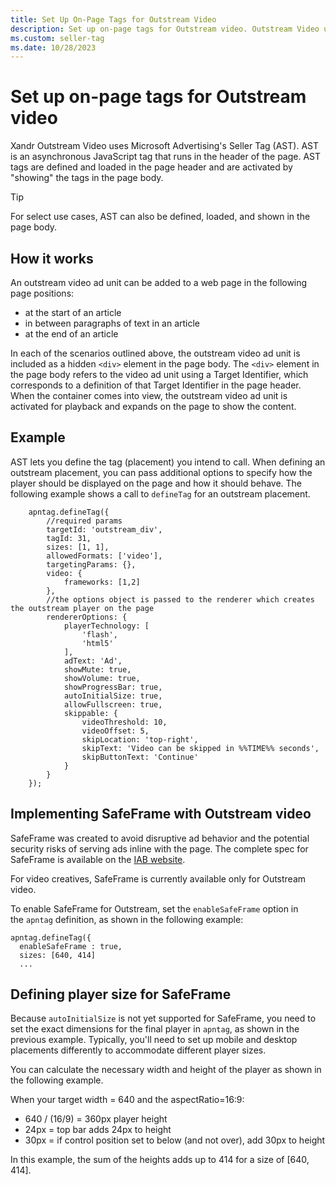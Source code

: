 ```yaml
---
title: Set Up On-Page Tags for Outstream Video
description: Set up on-page tags for Outstream video. Outstream Video uses AST tags that can be defined, loaded, and shown in the page body.
ms.custom: seller-tag
ms.date: 10/28/2023
---
```


# Set up on-page tags for Outstream video

Xandr Outstream Video uses Microsoft Advertising's Seller Tag (AST). AST is an asynchronous JavaScript tag that runs in the header of the page. AST tags are defined and loaded in the page header and are activated by "showing" the tags in the page body.

> [!TIP]
> For select use cases, AST can also be defined, loaded, and shown in the page body.

## How it works

An outstream video ad unit can be added to a web page in the following page positions:

- at the start of an article
- in between paragraphs of text in an article
- at the end of an article

In each of the scenarios outlined above, the outstream video ad unit is included as a hidden `<div>` element in the page body. The `<div>` element in the page body refers to the video ad unit using a Target Identifier, which corresponds to a definition of that Target Identifier in the page header. When the container comes into view, the outstream video ad unit is activated for playback and expands on the page to show the content.

## Example

AST lets you define the tag (placement) you intend to call. When defining an outstream placement, you can pass additional options to specify how the player should be displayed on the page and how it should behave. The following example shows a call to `defineTag` for an outstream placement.

```
    apntag.defineTag({
        //required params
        targetId: 'outstream_div',
        tagId: 31,
        sizes: [1, 1],
        allowedFormats: ['video'],
        targetingParams: {},
        video: {
            frameworks: [1,2]
        },
        //the options object is passed to the renderer which creates the outstream player on the page
        rendererOptions: {
            playerTechnology: [
                'flash',
                'html5'
            ],
            adText: 'Ad',
            showMute: true,
            showVolume: true,
            showProgressBar: true,
            autoInitialSize: true,
            allowFullscreen: true,
            skippable: {
                videoThreshold: 10,
                videoOffset: 5,
                skipLocation: 'top-right',
                skipText: 'Video can be skipped in %%TIME%% seconds',
                skipButtonText: 'Continue'
            }
        }
    });
```

## Implementing SafeFrame with Outstream video

SafeFrame was created to avoid disruptive ad behavior and the potential security risks of serving ads inline with the page. The complete spec for SafeFrame is available on the [IAB website](https://iabtechlab.com/wp-content/uploads/2016/03/SafeFrames_v1.1_final.pdf).

For video creatives, SafeFrame is currently available only for Outstream video.

To enable SafeFrame for Outstream, set the `enableSafeFrame` option in the `apntag` definition, as shown in the following example:

```
apntag.defineTag({
  enableSafeFrame : true,
  sizes: [640, 414]
  ...
```

## Defining player size for SafeFrame

Because `autoInitialSize` is not yet supported for SafeFrame, you need to set the exact dimensions for the final player in `apntag`, as shown in the previous example. Typically, you'll need to set up mobile and desktop placements differently to accommodate different player sizes.

You can calculate the necessary width and height of the player as shown in the following example.

When your target width = 640 and the aspectRatio=16:9:

- 640 / (16/9) = 360px player height
- 24px = top bar adds 24px to height
- 30px = if control position set to below (and not over), add 30px to height

In this example, the sum of the heights adds up to 414 for a size of [640, 414].
